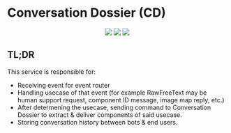 # Conversation Dossier (CD)
<p align="center">
    <a href="https://github.com/zeals-co-ltd/conversation-dossier" alt="Repo">
        <img src="https://badgen.net/static/repo/conversation-dossier/green?icon=github" /></a>
    <a href="https://github.com/zeals-co-ltd/zero-api/tree/master/content/02_domains/conversation_dossier" alt="Docs">
        <img src="https://badgen.net/static/repo/docs/cyan?icon=github" /></a>
    <a href="https://github.com/zeals-co-ltd/conversation-dossier" alt="Converage">
        <img src="https://github.com/zeals-co-ltd/conversation-dossier/blob/feat/ZMT-1066-rename-step/.badges/coverage.svg" /></a>
</p>

## TL;DR
This service is responsible for:
- Receiving event for event router
- Handling usecase of that event (for example RawFreeText may be human support request, component ID message, image map reply, etc.)
- After determening the usecase, sending command to Conversation Dossier to extract & deliver components of said usecase.
- Storing conversation history between bots & end users.
